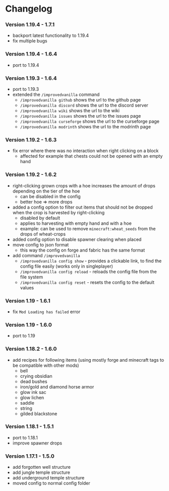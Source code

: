 # Changelog

### Version 1.19.4 - 1.7.1

- backport latest functionality to 1.19.4
- fix multiple bugs

### Version 1.19.4 - 1.6.4

- port to 1.19.4

### Version 1.19.3 - 1.6.4

- port to 1.19.3
- extended the `/improvedvanilla` command
    - `/improvedvanilla github` shows the url to the github page
    - `/improvedvanilla discord` shows the url to the discord server
    - `/improvedvanilla wiki` shows the url to the wiki
    - `/improvedvanilla issues` shows the url to the issues page
    - `/improvedvanilla curseforge` shows the url to the curseforge page
    - `/improvedvanilla modrinth` shows the url to the modrinth page

### Version 1.19.2 - 1.6.3

- fix error where there was no interaction when right clicking on a block
    - affected for example that chests could not be opened with an empty hand

### Version 1.19.2 - 1.6.2

- right-clicking grown crops with a hoe increases the amount of drops depending on the tier of the hoe
    - can be disabled in the config
    - better hoe => more drops
- added a config option to filter out items that should not be dropped when the crop is harvested by right-clicking
    - disabled by default
    - applies to harvesting with empty hand and with a hoe
    - example: can be used to remove `minecraft:wheat_seeds` from the drops of wheat-crops
- added config option to disable spawner clearing when placed
- move config to json format
    - this way the config on forge and fabric has the same format
- add command `/improvedvanilla`
    - `/improvedvanilla config show` - provides a clickable link, to find the config file easily (works only in
      singleplayer)
    - `/improvedvanilla config reload` - reloads the config file from the file system
    - `/improvedvanilla config reset` - resets the config to the default values

### Version 1.19 - 1.6.1

- fix `Mod Loading has failed` error

### Version 1.19 - 1.6.0

- port to 1.19

### Version 1.18.2 - 1.6.0

- add recipes for following items (using mostly forge and minecraft tags to be compatible with other mods)
    - bell
    - crying obsidian
    - dead bushes
    - iron/gold and diamond horse armor
    - glow ink sac
    - glow lichen
    - saddle
    - string
    - gilded blackstone

### Version 1.18.1 - 1.5.1

- port to 1.18.1
- improve spawner drops

### Version 1.17.1 - 1.5.0

- add forgotten well structure
- add jungle temple structure
- add underground temple structure
- moved config to normal config folder
 
